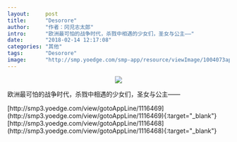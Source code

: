 ```yaml
---
layout:     post
title:      "Desorore"
author:     "作者：冈児志太郎"
intro:      "欧洲最可怕的战争时代，杀戮中相遇的少女们，圣女与公主——"
date:       "2018-02-14 12:17:08"
categories: "其他"
tags:       "Desorore"
image:      "http://smp.yoedge.com/smp-app/resource/viewImage/1004073appline.png"
---
```

<div style="text-align: center">
<p><img src="http://smp.yoedge.com/smp-app/resource/viewImage/1004073appline.png"/></p>
</div>
<p class="post-meta">
<span>欧洲最可怕的战争时代，杀戮中相遇的少女们，圣女与公主——</span>
</p>
[http://smp3.yoedge.com/view/gotoAppLine/1116469](http://smp3.yoedge.com/view/gotoAppLine/1116469){:target="_blank"}
[http://smp3.yoedge.com/view/gotoAppLine/1116468](http://smp3.yoedge.com/view/gotoAppLine/1116468){:target="_blank"}



